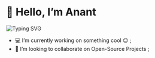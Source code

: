 # 👋 Hello, I’m Anant

![Typing SVG](https://readme-typing-svg.demolab.com?font=Fira+Code&size=22&pause=1000&color=36BCF7&center=true&vCenter=true&width=435&lines=Full+Stack+Developer+🧑‍💻;Loves+to+build+web+apps+🚀)
- 💻 I’m currently working on something cool 😉 ;
- 💞️ I’m looking to collaborate on Open-Source Projects ;







<!---
Anant-ui/Anant-ui is a ✨ special ✨ repository because its `README.md` (this file) appears on your GitHub profile.
You can click the Preview link to take a look at your changes.
--->
